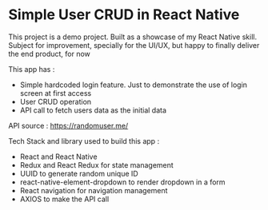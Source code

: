 # Simple User CRUD in React Native
This project is a demo project. Built as a showcase of my React Native skill. Subject for improvement, specially for the UI/UX, but happy to finally deliver the end product, for now

This app has : 
* Simple hardcoded login feature. Just to demonstrate the use of login screen at first access
* User CRUD operation
* API call to fetch users data as the initial data

API source : https://randomuser.me/

Tech Stack and library used to build this app :
* React and React Native
* Redux and React Redux for state management
* UUID to generate random unique ID
* react-native-element-dropdown to render dropdown in a form
* React navigation for navigation management
* AXIOS to make the API call